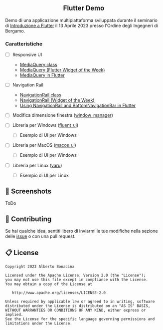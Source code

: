 <div align="center">
  <h2>Flutter Demo</h2>
</div>

Demo di una applicazione multipiattaforma sviluppata durante il seminario di [Introduzione a Flutter](https://www.isiformazione.it/ita/_V2.0_risultatiricerca.asp?apriModalEvento=true&apriModEvIdEdizione=1096&apriModEvCodOrdine=ING-BG&apriModEvTimeCheck=-1000) il 13 Aprile 2023 presso l'Ordine degli Ingegneri di Bergamo.

### Caratteristiche

* [ ] Responsive UI
  * [MediaQuery class](https://api.flutter.dev/flutter/widgets/MediaQuery-class.html)
  * [MediaQuery (Flutter Widget of the Week)](https://www.youtube.com/watch?v=A3WrA4zAaPw)
  * [MediaQuery in Flutter](https://medium.com/flutter-community/mediaquery-in-flutter-4317d3fe3612)
* [ ] Navigation Rail
  * [NavigationRail class](https://api.flutter.dev/flutter/material/NavigationRail-class.html)
  * [NavigationRail (Widget of the Week)](https://www.youtube.com/watch?v=y9xchtVTtqQ)
  * [Using NavigationRail and BottomNavigationBar in Flutter](https://www.kindacode.com/article/using-navigationrail-and-bottomnavigationbar-in-flutter/)

* [ ] Modifica dimensione finestra ([window_manager](https://pub.dev/packages/window_manager))
* [ ] Libreria per Windows ([fluent_ui](https://pub.dev/packages/fluent_ui))
  * [ ] Esempio di UI per Windows
* [ ] Libreria per MacOS ([macos_ui](https://pub.dev/packages/macos_ui))
  * [ ] Esempio di UI per Windows  
* [ ] Libreria per Linux ([yaru](https://pub.dev/packages/yaru))
  * [ ] Esempio di UI per Linux  

## 📱 Screenshots

ToDo

## 💎 Contributing

Se hai qualche idea, sentiti libero di inviarmi le tue modifiche nella sezione delle [issue](https://github.com/polilluminato/multipiattaforma-flutter-oib-2023/issues) o con una pull request.

## 📋 License

```
Copyright 2023 Alberto Bonacina

Licensed under the Apache License, Version 2.0 (the "License");
you may not use this file except in compliance with the License.
You may obtain a copy of the License at

   http://www.apache.org/licenses/LICENSE-2.0

Unless required by applicable law or agreed to in writing, software
distributed under the License is distributed on an "AS IS" BASIS,
WITHOUT WARRANTIES OR CONDITIONS OF ANY KIND, either express or implied.
See the License for the specific language governing permissions and
limitations under the License.
```